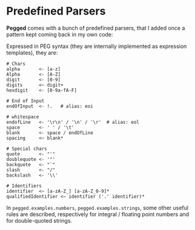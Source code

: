 Predefined Parsers
==================

**Pegged** comes with a bunch of predefined parsers, that I added once a pattern kept coming back in my own code:

Expressed in PEG syntax (they are internally implemented as expression templates), they are:

```
# Chars
alpha       <- [a-z]
Alpha       <- [A-Z]
digit       <- [0-9]
digits      <~ digit+
hexdigit    <- [0-9a-fA-F]

# End of Input
endOfInput  <- !.   # alias: eoi

# whitespace
endofLine   <- '\r\n' / '\n' / '\r'  # alias: eol
space       <- ' ' / '\t' 
blank       <- space / endOfLine
spacing     <~ blank* 

# Special chars
quote       <- "'"
doublequote <- '"'
backquote   <- "`"
slash       <- "/"
backslash   <- '\\'

# Identifiers
identifier  <~ [a-zA-Z_] [a-zA-Z_0-9]*
qualifiedIdentifier <~ identifier ('.' identifier)*
```

In `pegged.examples.numbers`, `pegged.examples.strings`, some other useful rules are described, respectively for integral / floating point numbers and for double-quoted strings.
